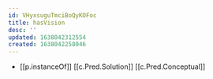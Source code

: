 ```yaml
---
id: VHyxsuguTmciBoQyKOFoc
title: hasVision
desc: ''
updated: 1638042312554
created: 1638042258046
---
```


- [[p.instanceOf]] [[c.Pred.Solution]] [[c.Pred.Conceptual]]
